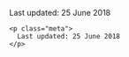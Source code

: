 <p class="meta">
  Last updated: 25 June 2018
</p>

    <p class="meta">
      Last updated: 25 June 2018
    </p>